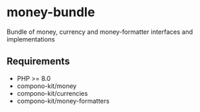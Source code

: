 # money-bundle

Bundle of money, currency and money-formatter interfaces and implementations

## Requirements

* PHP >= 8.0
* compono-kit/money
* compono-kit/currencies
* compono-kit/money-formatters
